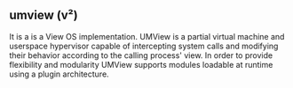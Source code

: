 ## umview (v²)

It is a is a View OS implementation. UMView is a partial virtual machine and userspace hypervisor capable
of intercepting system calls and modifying their behavior according to the
calling process' view. In order to provide flexibility and modularity UMView
supports modules loadable at runtime using a plugin architecture.
